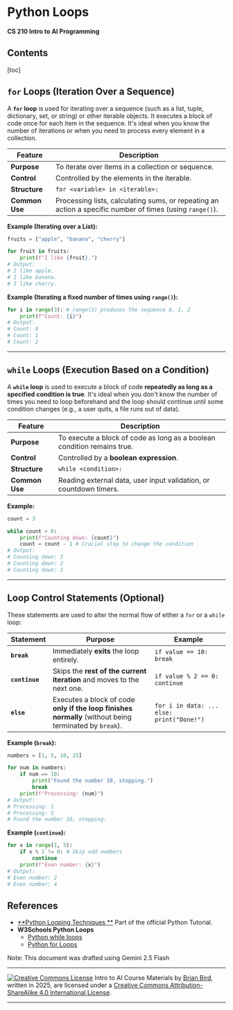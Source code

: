 <h1>Python Loops</h1>

**CS 210 Intro to AI Programming**

<h2>Contents</h2>

[toc]

## `for` Loops (Iteration Over a Sequence)

A **`for` loop** is used for iterating over a sequence (such as a list, tuple, dictionary, set, or string) or other iterable objects. It executes a block of code once for each item in the sequence. It's ideal when you know the number of iterations or when you need to process every element in a collection.

| Feature        | Description                                                  |
| -------------- | ------------------------------------------------------------ |
| **Purpose**    | To iterate over items in a collection or sequence.           |
| **Control**    | Controlled by the elements in the iterable.                  |
| **Structure**  | `for <variable> in <iterable>:`                              |
| **Common Use** | Processing lists, calculating sums, or repeating an action a specific number of times (using `range()`). |

**Example (Iterating over a List):**

```python
fruits = ["apple", "banana", "cherry"]

for fruit in fruits:
    print(f"I like {fruit}.")
# Output:
# I like apple.
# I like banana.
# I like cherry.
```

**Example (Iterating a fixed number of times using `range()`):**

```python
for i in range(3): # range(3) produces the sequence 0, 1, 2
    print(f"Count: {i}")
# Output:
# Count: 0
# Count: 1
# Count: 2
```

------



## `while` Loops (Execution Based on a Condition)

A **`while` loop** is used to execute a block of code **repeatedly as long as a specified condition is true**. It's ideal when you don't know the number of times you need to loop beforehand and the loop should continue until some condition changes (e.g., a user quits, a file runs out of data).

| Feature        | Description                                                  |
| -------------- | ------------------------------------------------------------ |
| **Purpose**    | To execute a block of code as long as a boolean condition remains true. |
| **Control**    | Controlled by a **boolean expression**.                      |
| **Structure**  | `while <condition>:`                                         |
| **Common Use** | Reading external data, user input validation, or countdown timers. |

**Example:**

```python
count = 3

while count > 0:
    print(f"Counting down: {count}")
    count = count - 1 # Crucial step to change the condition
# Output:
# Counting down: 3
# Counting down: 2
# Counting down: 1
```

------



## Loop Control Statements (Optional)



These statements are used to alter the normal flow of either a `for` or a `while` loop:

| Statement      | Purpose                                                      | Example                                   |
| -------------- | ------------------------------------------------------------ | ----------------------------------------- |
| **`break`**    | Immediately **exits** the loop entirely.                     | `if value == 10: break`                   |
| **`continue`** | Skips the **rest of the current iteration** and moves to the next one. | `if value % 2 == 0: continue`             |
| **`else`**     | Executes a block of code **only if the loop finishes normally** (without being terminated by `break`). | `for i in data: ... else: print("Done!")` |

**Example (`break`):**

```python
numbers = [1, 5, 10, 15]

for num in numbers:
    if num == 10:
        print("Found the number 10, stopping.")
        break
    print(f"Processing: {num}")
# Output:
# Processing: 1
# Processing: 5
# Found the number 10, stopping.
```

**Example (`continue`):**

```python
for x in range(1, 5):
    if x % 2 != 0: # Skip odd numbers
        continue
    print(f"Even number: {x}")
# Output:
# Even number: 2
# Even number: 4
```

## References

- [**Python Looping Techniques **](https://docs.python.org/3/tutorial/datastructures.html#looping-techniques)
  Part of the official Python Tutorial.
- **W3Schools Python Loops**
  - [Python while loops](https://www.w3schools.com/python/python_while_loops.asp)
  - [Python for Loops](https://www.w3schools.com/python/python_for_loops.asp)



Note: This document was drafted using Gemini 2.5 Flash


---

[![Creative Commons License](https://i.creativecommons.org/l/by-sa/4.0/88x31.png)](http://creativecommons.org/licenses/by-sa/4.0/) Intro to AI Course Materials by [Brian Bird](https://profbird.dev), written in <time>2025</time>, are licensed under a [Creative Commons Attribution-ShareAlike 4.0 International License](http://creativecommons.org/licenses/by-sa/4.0/). 

---